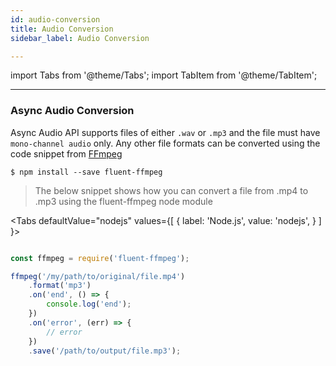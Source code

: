 ```yaml
---
id: audio-conversion
title: Audio Conversion
sidebar_label: Audio Conversion

---
```

import Tabs from '@theme/Tabs';
import TabItem from '@theme/TabItem';

---

### Async Audio Conversion

Async Audio API supports files of either `.wav` or `.mp3` and the file must have `mono-channel audio` only. Any other file formats can be converted using the code snippet from [FFmpeg](https://github.com/fluent-ffmpeg/node-fluent-ffmpeg)

`$ npm install --save fluent-ffmpeg`

> The below snippet shows how you can convert a file from .mp4 to .mp3 using the fluent-ffmpeg node module


<Tabs
  defaultValue="nodejs"
  values={[
    { label: 'Node.js', value: 'nodejs', }
  ]
}>
<TabItem value="curl">

```js

```
</TabItem>

<TabItem value="nodejs">

```js
const ffmpeg = require('fluent-ffmpeg');

ffmpeg('/my/path/to/original/file.mp4')
    .format('mp3')
    .on('end', () => {
        console.log('end');
    })
    .on('error', (err) => {
        // error
    })
    .save('/path/to/output/file.mp3');
```

</TabItem>
</Tabs>
